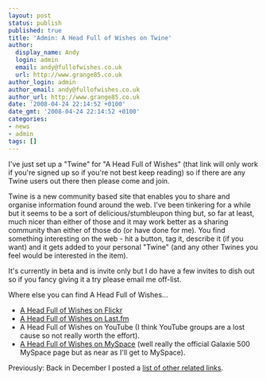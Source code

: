 ```yaml
---
layout: post
status: publish
published: true
title: 'Admin: A Head Full of Wishes on Twine'
author:
  display_name: Andy
  login: admin
  email: andy@fullofwishes.co.uk
  url: http://www.grange85.co.uk
author_login: admin
author_email: andy@fullofwishes.co.uk
author_url: http://www.grange85.co.uk
date: '2008-04-24 22:14:52 +0100'
date_gmt: '2008-04-24 22:14:52 +0100'
categories:
- news
- admin
tags: []
---
```

<p>I've just set up a <span class="removed_link" title="http://www.twine.com/twine/a-head-full-of-wishes">"Twine" for "A Head Full of Wishes"</span> (that link will only work if you're signed up so if you're not best keep reading) so if there are any Twine users out there then please come and join.</p>
<p><span class="removed_link" title="http://www.twine.com">Twine</span> is a new community based site that enables you to share and organise information found around the web. I've been tinkering for a while but it seems to be a sort of delicious/stumbleupon thing but, so far at least, much nicer than either of those and it may work better as a sharing community than either of those do (or have done for me). You find something interesting on the web - hit a button, tag it, describe it (if you want) and it gets added to your personal "Twine" (and any other Twines you feel would be interested in the item).</p>
<p>It's currently in beta and is invite only but I do have a few invites to dish out so if you fancy giving it a try please email me off-list.</p>
<p>Where else you can find A Head Full of Wishes...</p>
<ul>
<li><a href="http://flickr.com/groups/aheadfullofwishes/">A Head Full of Wishes on Flickr</a></li>
<li><a href="http://www.last.fm/group/A+Head+Full+of+Wishes">A Head Full of Wishes on Last.fm</a></li>
<li><span class="removed_link" title="http://youtube.com/group/fullofwishes">A Head Full of Wishes on YouTube</span> (I think YouTube groups are a lost cause so not really worth the effort).</li>
<li><a href="http://www.myspace.com/galaxie500official">A Head Full of Wishes on MySpace</a> (well really the official Galaxie 500 MySpace page but as near as I'll get to MySpace).</li>
</ul>
<p>Previously: Back in December I posted a <a href="/2007/12/13/what-else-is-out-there/">list of other related links</a>.</p>
